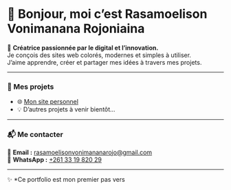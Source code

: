 # 👋 Bonjour, moi c’est Rasamoelison Vonimanana Rojoniaina  

🌈 **Créatrice passionnée par le digital et l’innovation.**  
Je conçois des sites web colorés, modernes et simples à utiliser.  
J’aime apprendre, créer et partager mes idées à travers mes projets.  

---

### 🚀 Mes projets
- 🌐 [Mon site personnel](https://bajoom.github.io)
- 💡 D’autres projets à venir bientôt…

---

### 📬 Me contacter
📧 **Email :** [rasamoelisonvonimananarojo@gmail.com](mailto:rasamoelisonvonimananarojo@gmail.com)  
💬 **WhatsApp :** [+261 33 19 820 29](https://wa.me/261331982029)  

---

✨ *Ce portfolio est mon premier pas vers 
